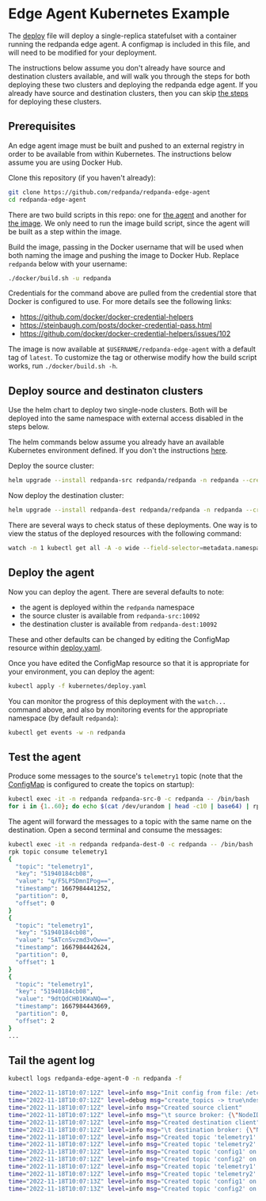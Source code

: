 
# Edge Agent Kubernetes Example

The [deploy](deploy.yaml) file will deploy a single-replica statefulset with a container running the redpanda edge agent. A configmap is included in this file, and will need to be modified for your deployment.

The instructions below assume you don't already have source and destination clusters available, and will walk you through the steps for both deploying these two clusters and deploying the redpanda edge agent. If you already have source and destination clusters, then you can skip [the steps](#deploy-source-and-destinaton-clusters) for deploying these clusters.

## Prerequisites

An edge agent image must be built and pushed to an external registry in order to be available from within Kubernetes. The instructions below assume you are using Docker Hub.

Clone this repository (if you haven't already):

```bash
git clone https://github.com/redpanda/redpanda-edge-agent
cd redpanda-edge-agent
```

There are two build scripts in this repo: one for [the agent](../build.sh) and another for [the image](../docker/build.sh). We only need to run the image build script, since the agent will be built as a step within the image.

Build the image, passing in the Docker username that will be used when both naming the image and pushing the image to Docker Hub. Replace `redpanda` below with your username:
```bash
./docker/build.sh -u redpanda
```

Credentials for the command above are pulled from the credential store that Docker is configured to use. For more details see the following links:
- https://github.com/docker/docker-credential-helpers
- https://steinbaugh.com/posts/docker-credential-pass.html
- https://github.com/docker/docker-credential-helpers/issues/102

The image is now available at `$USERNAME/redpanda-edge-agent` with a default tag of `latest`. To customize the tag or otherwise modify how the build script works, run `./docker/build.sh -h`.

## Deploy source and destinaton clusters

Use the helm chart to deploy two single-node clusters. Both will be deployed into the same namespace with external access disabled in the steps below. 

The helm commands below assume you already have an available Kubernetes environment defined. If you don't the instructions [here](https://docs.redpanda.com/docs/platform/quickstart/kubernetes-qs-dev/#create-a-kubernetes-cluster).

Deploy the source cluster:
```bash
helm upgrade --install redpanda-src redpanda/redpanda -n redpanda --create-namespace --set "statefulset.replicas=1" --set "external.enabled=false"
```

Now deploy the destination cluster:
```bash
helm upgrade --install redpanda-dest redpanda/redpanda -n redpanda --create-namespace --set "statefulset.replicas=1" --set "external.enabled=false"
```

There are several ways to check status of these deployments. One way is to view the status of the deployed resources with the following command:

```bash
watch -n 1 kubectl get all -A -o wide --field-selector=metadata.namespace=redpanda
```

## Deploy the agent

Now you can deploy the agent. There are several defaults to note:
- the agent is deployed within the `redpanda` namespace
- the source cluster is available from `redpanda-src:10092`
- the destination cluster is available from `redpanda-dest:10092`

These and other defaults can be changed by editing the ConfigMap resource within [deploy.yaml](deploy.yaml).

Once you have edited the ConfigMap resource so that it is appropriate for your environment, you can deploy the agent:

```bash
kubectl apply -f kubernetes/deploy.yaml
```

You can monitor the progress of this deployment with the `watch...` command above, and also by monitoring events for the appropriate namespace (by default `redpanda`):

```bash
kubectl get events -w -n redpanda
```


## Test the agent

Produce some messages to the source's `telemetry1` topic (note that the [ConfigMap](deploy.yaml) is configured to create the topics on startup):

```bash
kubectl exec -it -n redpanda redpanda-src-0 -c redpanda -- /bin/bash
for i in {1..60}; do echo $(cat /dev/urandom | head -c10 | base64) | rpk topic produce telemetry1; sleep 1; done
```

The agent will forward the messages to a topic with the same name on the destination. Open a second terminal and consume the messages:

```bash
kubectl exec -it -n redpanda redpanda-dest-0 -c redpanda -- /bin/bash
rpk topic consume telemetry1
{
  "topic": "telemetry1",
  "key": "51940184cb08",
  "value": "q/F5LP5DmnIPog==",
  "timestamp": 1667984441252,
  "partition": 0,
  "offset": 0
}
{
  "topic": "telemetry1",
  "key": "51940184cb08",
  "value": "5ATcnSvzmd3vOw==",
  "timestamp": 1667984442624,
  "partition": 0,
  "offset": 1
}
{
  "topic": "telemetry1",
  "key": "51940184cb08",
  "value": "9dtQdCH01KWaNQ==",
  "timestamp": 1667984443669,
  "partition": 0,
  "offset": 2
}
...
```

## Tail the agent log

```bash
kubectl logs redpanda-edge-agent-0 -n redpanda -f

time="2022-11-18T10:07:12Z" level=info msg="Init config from file: /etc/redpanda/agent.yaml"
time="2022-11-18T10:07:12Z" level=debug msg="create_topics -> true\ndestination.bootstrap_servers -> 172.24.1.20:9092\ndestination.consumer_group_id -> 32f8d5c415cb\ndestination.name -> destination\ndestination.tls.ca_cert -> /etc/redpanda/certs/ca.crt\ndestination.tls.client_cert -> /etc/redpanda/certs/agent.crt\ndestination.tls.client_key -> /etc/redpanda/certs/agent.key\ndestination.tls.enabled -> true\ndestination.topics -> [config1 config2]\nid -> 32f8d5c415cb\nmax_backoff_secs -> 600\nmax_poll_records -> 1000\nsource.bootstrap_servers -> 172.24.1.10:9092\nsource.consumer_group_id -> 32f8d5c415cb\nsource.name -> source\nsource.tls.ca_cert -> /etc/redpanda/certs/ca.crt\nsource.tls.client_cert -> /etc/redpanda/certs/agent.crt\nsource.tls.client_key -> /etc/redpanda/certs/agent.key\nsource.tls.enabled -> true\nsource.topics -> [telemetry1 telemetry2]\n"
time="2022-11-18T10:07:12Z" level=info msg="Created source client"
time="2022-11-18T10:07:12Z" level=info msg="\t source broker: {\"NodeID\":1,\"Port\":9092,\"Host\":\"172.24.1.10\",\"Rack\":null}"
time="2022-11-18T10:07:12Z" level=info msg="Created destination client"
time="2022-11-18T10:07:12Z" level=info msg="\t destination broker: {\"NodeID\":1,\"Port\":9092,\"Host\":\"172.24.1.20\",\"Rack\":null}"
time="2022-11-18T10:07:12Z" level=info msg="Created topic 'telemetry1' on source"
time="2022-11-18T10:07:12Z" level=info msg="Created topic 'telemetry2' on source"
time="2022-11-18T10:07:12Z" level=info msg="Created topic 'config1' on source"
time="2022-11-18T10:07:12Z" level=info msg="Created topic 'config2' on source"
time="2022-11-18T10:07:12Z" level=info msg="Created topic 'telemetry1' on destination"
time="2022-11-18T10:07:12Z" level=info msg="Created topic 'telemetry2' on destination"
time="2022-11-18T10:07:13Z" level=info msg="Created topic 'config1' on destination"
time="2022-11-18T10:07:13Z" level=info msg="Created topic 'config2' on destination"